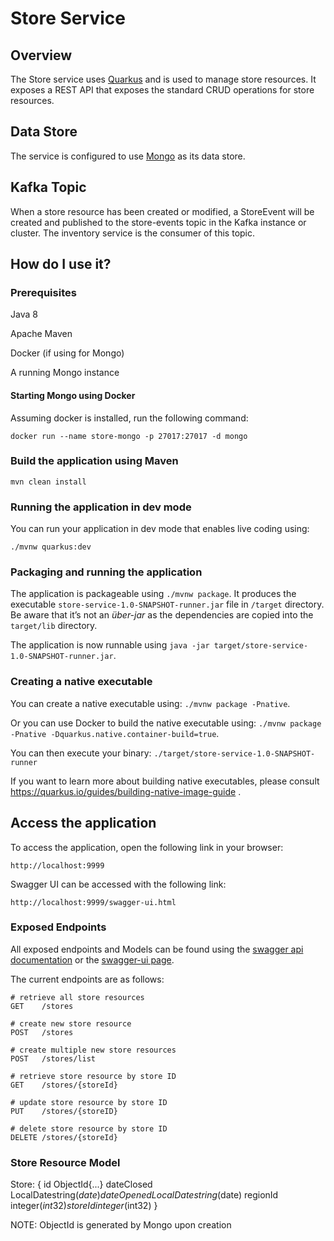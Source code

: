 # Store Service

## Overview

The Store service uses [Quarkus](https://quarkus.io) and is used to manage store resources. It exposes a REST API that exposes the standard CRUD operations for store resources.

## Data Store

The service is configured to use [Mongo](https://www.mongodb.com/) as its data store.

## Kafka Topic

When a store resource has been created or modified, a StoreEvent will be created and published to the store-events topic in the Kafka instance or cluster.  The inventory service is the consumer of this topic.

## How do I use it?

### Prerequisites

Java 8

Apache Maven

Docker (if using for Mongo)

A running Mongo instance

#### Starting Mongo using Docker

Assuming docker is installed, run the following command:


`docker run --name store-mongo -p 27017:27017 -d mongo`


### Build the application using Maven

`mvn clean install`

### Running the application in dev mode

You can run your application in dev mode that enables live coding using:
```
./mvnw quarkus:dev
```

### Packaging and running the application

The application is packageable using `./mvnw package`.
It produces the executable `store-service-1.0-SNAPSHOT-runner.jar` file in `/target` directory.
Be aware that it’s not an _über-jar_ as the dependencies are copied into the `target/lib` directory.

The application is now runnable using `java -jar target/store-service-1.0-SNAPSHOT-runner.jar`.

### Creating a native executable

You can create a native executable using: `./mvnw package -Pnative`.

Or you can use Docker to build the native executable using: `./mvnw package -Pnative -Dquarkus.native.container-build=true`.

You can then execute your binary: `./target/store-service-1.0-SNAPSHOT-runner`

If you want to learn more about building native executables, please consult https://quarkus.io/guides/building-native-image-guide .

## Access the application

To access the application, open the following link in your browser:

`http://localhost:9999`

Swagger UI can be accessed with the following link:

`http://localhost:9999/swagger-ui.html`

### Exposed Endpoints

All exposed endpoints and Models can be found using the [swagger api documentation](http://localhost:9999/v2/api-docs) or the [swagger-ui page](http://localhost:9999/swagger-ui.html).

The current endpoints are as follows:
```
# retrieve all store resources
GET    /stores

# create new store resource
POST   /stores

# create multiple new store resources
POST   /stores/list

# retrieve store resource by store ID
GET    /stores/{storeId}

# update store resource by store ID
PUT    /stores/{storeID}

# delete store resource by store ID
DELETE /stores/{storeId}

```

### Store Resource Model

Store:
{
id	ObjectId{...}
dateClosed	LocalDatestring($date)
dateOpened	LocalDatestring($date)
regionId	integer($int32)
storeId	integer($int32)
}

NOTE: ObjectId is generated by Mongo upon creation

